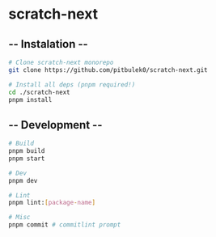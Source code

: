 # scratch-next

## -- Instalation --
```bash
# Clone scratch-next monorepo
git clone https://github.com/pitbulek0/scratch-next.git

# Install all deps (pnpm required!)
cd ./scratch-next
pnpm install

```

## -- Development --
```bash
# Build
pnpm build
pnpm start

# Dev
pnpm dev

# Lint
pnpm lint:[package-name]

# Misc
pnpm commit # commitlint prompt
```

